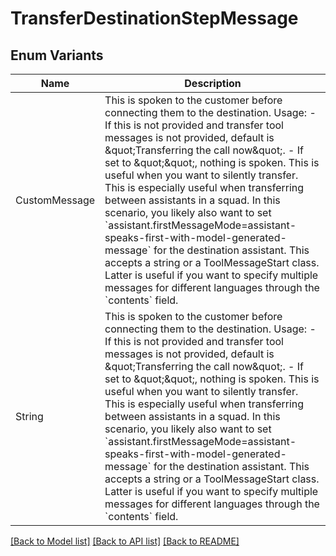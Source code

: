 # TransferDestinationStepMessage

## Enum Variants

| Name | Description |
|---- | -----|
| CustomMessage | This is spoken to the customer before connecting them to the destination.  Usage: - If this is not provided and transfer tool messages is not provided, default is \&quot;Transferring the call now\&quot;. - If set to \&quot;\&quot;, nothing is spoken. This is useful when you want to silently transfer. This is especially useful when transferring between assistants in a squad. In this scenario, you likely also want to set &#x60;assistant.firstMessageMode&#x3D;assistant-speaks-first-with-model-generated-message&#x60; for the destination assistant.  This accepts a string or a ToolMessageStart class. Latter is useful if you want to specify multiple messages for different languages through the &#x60;contents&#x60; field. |
| String | This is spoken to the customer before connecting them to the destination.  Usage: - If this is not provided and transfer tool messages is not provided, default is \&quot;Transferring the call now\&quot;. - If set to \&quot;\&quot;, nothing is spoken. This is useful when you want to silently transfer. This is especially useful when transferring between assistants in a squad. In this scenario, you likely also want to set &#x60;assistant.firstMessageMode&#x3D;assistant-speaks-first-with-model-generated-message&#x60; for the destination assistant.  This accepts a string or a ToolMessageStart class. Latter is useful if you want to specify multiple messages for different languages through the &#x60;contents&#x60; field. |

[[Back to Model list]](../README.md#documentation-for-models) [[Back to API list]](../README.md#documentation-for-api-endpoints) [[Back to README]](../README.md)


